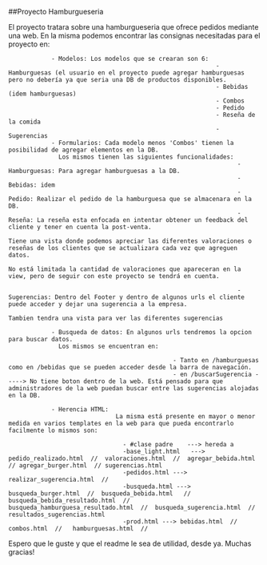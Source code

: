 ##Proyecto Hamburgueseria

El proyecto tratara sobre una hamburgueseria que ofrece pedidos mediante una web. 
En la misma podemos encontrar las consignas necesitadas para el proyecto en:

                - Modelos: Los modelos que se crearan son 6:
                                                              - Hamburguesas (el usuario en el proyecto puede agregar hamburguesas pero no debería ya que seria una DB de productos disponibles.
                                                              - Bebidas (idem hamburguesas)
                                                              - Combos
                                                              - Pedido
                                                              - Reseña de la comida
                                                              - Sugerencias 
                - Formularios: Cada modelo menos 'Combos' tienen la posibilidad de agregar elementos en la DB.
                  Los mismos tienen las siguientes funcionalidades:
                                                                    - Hamburguesas: Para agregar hamburguesas a la DB.
                                                                    - Bebidas: idem
                                                                    - Pedido: Realizar el pedido de la hamburguesa que se almacenara en la DB. 
                                                                    - Reseña: La reseña esta enfocada en intentar obtener un feedback del cliente y tener en cuenta la post-venta.
                                                                              Tiene una vista donde podemos apreciar las diferentes valoraciones o reseñas de los clientes que se actualizara cada vez que agreguen datos.
                                                                                No está limitada la cantidad de valoraciones que apareceran en la view, pero de seguir con este proyecto se tendrá en cuenta.
                                                                              
                                                                    - Sugerencias: Dentro del Footer y dentro de algunos urls el cliente puede acceder y dejar una sugerencia a la empresa.
                                                                                  Tambien tendra una vista para ver las diferentes sugerencias 
                                                                    
                - Busqueda de datos: En algunos urls tendremos la opcion para buscar datos.
                  Los mismos se encuentran en:

                                                  - Tanto en /hamburguesas como en /bebidas que se pueden acceder desde la barra de navegación.
                                                  - en /buscarSugerencia -----> No tiene boton dentro de la web. Está pensado para que administradores de la web puedan buscar entre las sugerencias alojadas en la DB.

                - Herencia HTML:
                                  La misma está presente en mayor o menor medida en varios templates en la web para que pueda encontrarlo facilmente lo mismos son:
                                   
                                    - #clase padre    ---> hereda a
                                    -base_light.html   ---> pedido_realizado.html  //  valoraciones.html  //  agregar_bebida.html  // agregar_burger.html  // sugerencias.html  
                                    -pedidos.html ---> realizar_sugerencia.html  //
                                    -busqueda.html ---> busqueda_burger.html  //  busqueda_bebida.html   //  busqueda_bebida_resultado.html  //  busqueda_hamburguesa_resultado.html  //  busqueda_sugerencia.html  //  resultados_sugerencias.html
                                    -prod.html ---> bebidas.html  //  combos.html  //   hamburguesas.html  // 



Espero que le guste y que el readme le sea de utilidad, desde ya. Muchas gracias!
                                    

                                            
